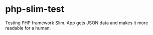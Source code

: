 # php-slim-test


Testing PHP framework Slim. App gets JSON data and makes it more readable for a human.
